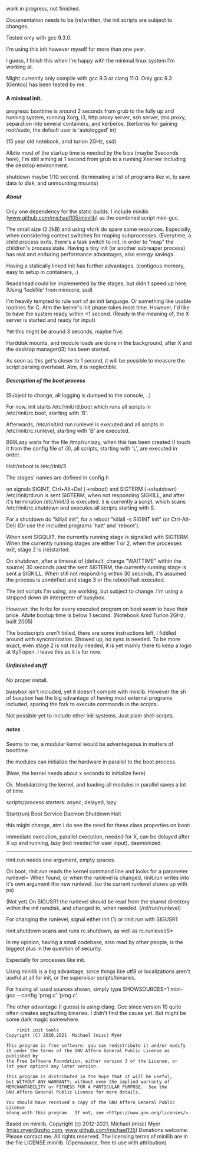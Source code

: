 work in progress, not finished.

Documentation needs to be (re)written,
the init scripts are subject to changes.

Tested only with gcc 9.3.0.


I'm using this init however myself for more than one year.

I guess, I finish this when I'm happy with the minimal linux system
I'm working at.

Might currently only compile with gcc 9.3 or clang 11.0. 
Only gcc 9.3 (Gentoo) has been tested by me.


#### A minimal init. 

progress: boottime is around 2 seconds from grub to the fully up and running system,
running Xorg, i3, http proxy server, ssh server, dns proxy, separation into several containers,
and kerberos. (kerberos for gaining root/sudo, the default user is 'autologged' in)

(15 year old notebook, amd turion 2GHz, ssd)

Albite most of the startup time is needed by the bios (maybe 3seconds here),
I'm still aiming at 1 second from grub to a running Xserver including the desktop environment.


shutdown maybe 1/10 second. 
(terminating a list of programs like vi, to save data to disk,
and unmounting mounts)



##### About

Only one dependency for the static builds.
I include minilib (www.github.com/michael105/minilib) as the combined script mini-gcc.

The small size (2.2kB) and using vfork do spare some resources.
Especially, when considering context switches for reaping subprocesses.
(Everytime, a child process exits, there's a task switch to init,
in order to "reap" the children's process state.
Having a tiny init (or another subreaper process) has real and enduring performance advantages,
also energy savings. 

Having a statically linked init has further advantages. 
(contigous memory, easy to setup in containers,..)

Readahead could be implemented by the stages,
but didn't speed up here. (Using 'lockfile' from minicore, ssd)

I'm heavily tempted to rule sort of an init language.
Or something like usable routines for C.
Atm the kernel's init phase takes most time.
However, I'd like to have the system ready within <1 second.
(Ready in the meaning of, the X server is started and ready for input)

Yet this might be around 3 seconds, maybe five.

Harddisk mounts, and module loads are done in the background,
after X and the desktop manager(i3) has been started.

As soon as this get's closer to 1 second, it will be possible 
to measure the script parsing overhead.
Atm, it is neglectible.


##### Description of the boot process

(Subject to change, all logging is dumped to the console,
..)

For now, init starts 
/etc/rinit/rd.boot
which runs all scripts in /etc/rinit/rc.boot, starting with 'B'.

Afterwards, 
/etc/rinit/rd.run runlevel
is executed and all scripts in /etc/rinit/rc.runlevel,
starting with 'B' are executed.

B99Lazy waits for the file /tmp/runlazy,
when this has been created (I touch it from the config file of i3),
all scripts, starting with 'L', are executed in order.

Halt/reboot is /etc/rinit/3

The stages' names are defined in config.h


on signals SIGINT, Ctrl+Alt+Del (->reboot) and SIGTERM (->shutdown)
/etc/rinit/rd.run is sent SIGTERM, when not responding SIGKILL,
and after it's termination
/etc/rinit/3 is executed.
`3` is currently a script, which scans /etc/rinit/rc.shutdown
and executes all scripts starting with S.

For a shutdown do "killall init",
for a reboot "killall -s SIGINT init" (or Ctrl-Alt-Del)
(Or use the included programs 'halt' and 'reboot').

When sent SIGQUIT, the currently running stage is signalled with SIGTERM.
When the currently running stages are either 1 or 2, when the processes exit,
stage 2 is (re)started.

On shutdown, after a timeout of (default, change "WAITTIME" within the source) 
30 seconds past the sent SIGTERM,
the currently running stage is sent a SIGKILL.
When still not responding within 30 seconds, 
it's assumed the process is zombified and stage 3 or
the reboot/halt executed.


The init scripts I'm using, are working, but subject to change.
I'm using a stripped down sh interpreter of busybox.

However, the forks for every executed program on boot seem to have their price.
Albite bootup time is below 1 second. (Notebook Amd Turion 2GHz, built 2005)

The bootscripts aren't tidied, there are some instructions left, 
I fiddled around with syncronization.
Showed up, no sync is needed.
To be more exact, even stage 2 is not really needed,
it is yet mainly there to keep a login at tty1 open.
I leave this as it is for now.


##### Unfinished stuff

No proper install.

busybox isn't included, 
yet it doesn't compile with minilib.
However the sh of busybox has the big advantage of 
having most external programs included,
sparing the fork to execute commands in the scripts.

Not possible yet to include other init systems.
Just plain shell scripts.


##### notes

Seems to me, a modular kernel would be advantegeous in matters of boottime.

the modules can initialize the hardware in parallel to the boot process.

(Now, the kernel needs about x seconds to initialize here)

Ok. Modularizing the kernel, and loading
all modules in parallel saves a lot of time.


scripts/process starters: async, delayed, lazy.

Start(run)   Boot
Service      Daemon
Shutdown     Halt

this might change, atm I do see the need for these class properties on boot:

immediate execution,
parallel execution,
needed for X,
can be delayed after X up and running,
lazy (not needed for user input),
daemonized.



---- 



rinit.run needs one argument, 
empty spaces.

On boot, rinit.run reads the kernel command line
and looks for a parameter runlevel= 
When found, or 
when the runlevel is changed,
 rinit.run writes into it's own argument the new runlevel.
 (so the current runlevel shows up with ps)

(Not yet) 
On SIGUSR1 the runlevel should be read from the shared directory within the init ramdisk,
and changed to, when needed.
 (/rd/run/runlevel)

 For changing the runlevel, 
 signal either init (1) or rinit.run with SIGUSR1





rinit.shutdown scans and runs rc.shutdown,
as well as rc.runlevel/S\*




In my opinion, having a small codebase, also read by other people, 
is the biggest plus in the question of security.

Especially for processes like init.

Using minilib is a big advantage, since things like utf8 or localizations
aren't useful at all for init, or the supervisor scripts/binaries.


For having all used sources shown, simply type SHOWSOURCES=1 mini-gcc --config 'prog.c' 'prog.c'.

The other advantage (I guess) is using clang.
Gcc since version 10 quite often creates segfaulting binaries.
I didn't find the cause yet. But might be some dark magic somewhere.




		rinit init tools
    Copyright (C) 2020,2021  Michael (misc) Myer

    This program is free software: you can redistribute it and/or modify
    it under the terms of the GNU Affero General Public License as published by
    the Free Software Foundation, either version 3 of the License, or
    (at your option) any later version.

    This program is distributed in the hope that it will be useful,
    but WITHOUT ANY WARRANTY; without even the implied warranty of
    MERCHANTABILITY or FITNESS FOR A PARTICULAR PURPOSE.  See the
    GNU Affero General Public License for more details.

    You should have received a copy of the GNU Affero General Public License
    along with this program.  If not, see <https://www.gnu.org/licenses/>.


Based on minilib,
Copyright (c) 2012-2021, Michael (misc) Myer
(misc.myer@zoho.com, www.github.com/michael105)
Donations welcome: Please contact me.
All rights reserved.
The licensing terms of minilib are in the file LICENSE.minilib.
(Opensource, free to use with attribution)




